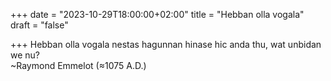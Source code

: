 +++
date = "2023-10-29T18:00:00+02:00"
title = "Hebban olla vogala"
draft = "false"

+++
Hebban olla vogala nestas hagunnan hinase hic anda thu, wat unbidan we nu?  
~Raymond Emmelot (≈1075 A.D.)
